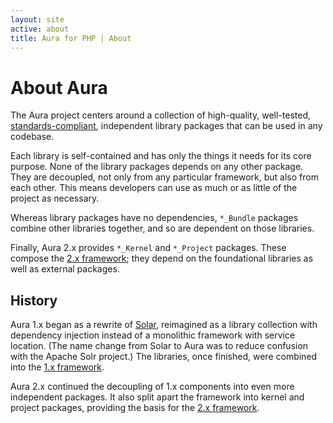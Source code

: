 ```yaml
---
layout: site
active: about
title: Aura for PHP | About
---
```


# About Aura

The Aura project centers around a collection of high-quality, well-tested, [standards-compliant](/contributing#standards), independent library packages that can be used in any codebase.

Each library is self-contained and has only the things it needs for its core purpose. None of the library packages depends on any other package. They are decoupled, not only from any particular framework, but also from each other.  This means developers can use as much or as little of the project as necessary.

Whereas library packages have no dependencies, `*_Bundle` packages combine other libraries together, and so are dependent on those libraries.

Finally, Aura 2.x provides `*_Kernel` and `*_Project` packages. These compose the [2.x framework](/manuals/2.x/en); they depend on the foundational libraries as well as external packages.

## History

Aura 1.x began as a rewrite of [Solar](http://solarphp.com), reimagined as a library collection with dependency injection instead of a monolithic framework with service location. (The name change from Solar to Aura was to reduce confusion with the Apache Solr project.) The libraries, once finished, were combined into the [1.x framework](/manuals/v1/en/).

Aura 2.x continued the decoupling of 1.x components into even more independent packages. It also split apart the framework into kernel and project packages, providing the basis for the [2.x framework](/manuals/2.x/en/).
